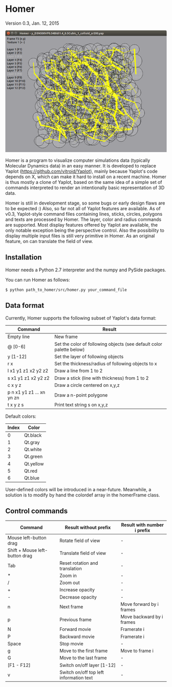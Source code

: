 <h1> Homer </h1>

Version 0.3, Jan. 12, 2015

![Homer](./img/homer_1.png)

Homer is a program to visualize computer simulations data (typically
Molecular Dynamics data) in an easy manner. It is developed to replace
Yaplot (https://github.com/vitroid/Yaplot), mainly because Yaplot's
code depends on X, which can make it hard to install
on a recent machine. Homer is thus mostly a clone of Yaplot, based on
the same idea of a simple set of commands interpreted to render an
intentionally basic representation of 3D data.

Homer is still in development stage, so some bugs or early design
flaws are to be expected :) Also, so far not all of Yaplot features
are available. As of v0.3, Yaplot-style command files containing
lines, sticks, circles, polygons and texts are processed by Homer. The
layer, color and radius commands are supported. Most display features
offered by Yaplot are available, the only notable exception being the
perspective control. Also the possibility to display multiple input
files is still very primitive in Homer. As an original feature,
on can translate the field of view.

<h2> Installation </h2>

Homer needs a Python 2.7 interpreter and the numpy and PySide
packages.

You can run Homer as follows:

```
$ python path_to_homer/src/homer.py your_command_file
```

<h2> Data format </h2>

Currently, Homer supports the following subset of Yaplot's data format:

| Command | Result |
|---------|--------|
| Empty line | New frame |
| @ [0-6] | Set the color of following objects (see default color palette below) |
| y [1-12] | Set the layer of following objects |
| r x | Set the thickness/radius of following objects to x |
| l x1 y1 z1 x2 y2 z2 | Draw a line from 1 to 2 |
| s x1 y1 z1 x2 y2 z2 | Draw a stick (line with thickness) from 1 to 2 |
| c x y z | Draw a circle centered on x,y,z |
| p n x1 y1 z1 ... xn yn zn | Draw a n-point polygone |
| t x y z s | Print text string s on x,y,z |

Default colors:

| Index | Color |
|-------|-------|
| 0 | Qt.black |
| 1 | Qt.gray |
| 2 | Qt.white |
| 3 | Qt.green |
| 4 | Qt.yellow |
| 5 | Qt.red |
| 6 | Qt.blue |

User-defined colors will be introduced in a near-future.
Meanwhile, a solution is to modify by hand the colordef array in the homerFrame class.

<h2> Control commands </h2>

| Command | Result without prefix | Result with number i prefix |
|---------|------------------------------|---------------------------|
| Mouse left-button drag  | Rotate field of view | - |
| Shift + Mouse left-button drag  | Translate field of view | - |
| Tab | Reset rotation and translation | - |
| * | Zoom in | - |
| / | Zoom out | - |
| + | Increase opacity | - |
| - | Decrease opacity | - |
| n | Next frame | Move forward by i frames |
| p | Previous frame | Move backward by i frames |
| N | Forward movie | Framerate i |
| P | Backward movie | Framerate i |
| Space | Stop movie | - |
| g | Move to the first frame | Move to frame i |
| G | Move to the last frame | - |
| [F1 - F12] | Switch on/off layer [1-12] | - |
| v | Switch on/off top left information text | - |
